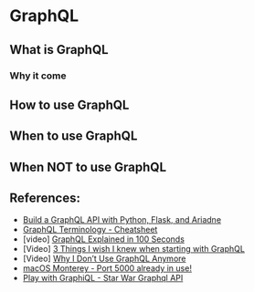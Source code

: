 # GraphQL

## What is GraphQL


### Why it come 


## How to use GraphQL


## When to use GraphQL


## When NOT to use GraphQL



## References:
- [Build a GraphQL API with Python, Flask, and Ariadne](https://blog.logrocket.com/build-graphql-api-python-flask-ariadne/)
- [GraphQL Terminology - Cheatsheet](https://daily.dev/blog/graphql-terminology-cheatsheet)
- [video] [GraphQL Explained in 100 Seconds](https://youtu.be/eIQh02xuVw4)
- [Video] [3 Things I wish I knew when starting with GraphQL](https://youtu.be/0yr25jzVLMg)
- [Video] [Why I Don’t Use GraphQL Anymore](https://youtu.be/S1wQ0WvJK64)
- [macOS Monterey - Port 5000 already in use!](https://nono.ma/port-5000-used-by-control-center-in-macos)
- [Play with GraphiQL - Star War Graphql API](https://graphql.github.io/swapi-graphql/)
